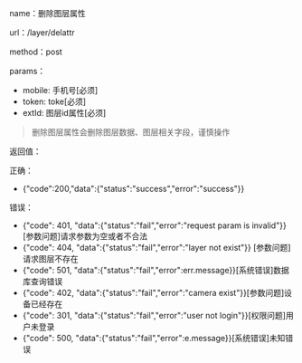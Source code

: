 name：删除图层属性

url：/layer/delattr

method：post

params：

* mobile: 手机号[必须]
* token: toke[必须]
* extId: 图层id属性[必须]

> 删除图层属性会删除图层数据、图层相关字段，谨慎操作

返回值：

正确：

* {"code":200,"data":{"status":"success","error":"success"}}

错误：

* {"code": 401, "data":{"status":"fail","error":"request param is invalid"}} [参数问题]请求参数为空或者不合法
* {"code": 404, "data":{"status":"fail","error":"layer not exist"}} [参数问题]请求图层不存在
* {"code": 501, "data":{"status":"fail","error":err.message}}[系统错误]数据库查询错误
* {"code": 402, "data":{"status":"fail","error":"camera exist"}}[参数问题]设备已经存在
* {"code": 301, "data":{"status":"fail","error":"user not login"}}[权限问题]用户未登录
* {"code": 500, "data":{"status":"fail","error":e.message}}[系统错误]未知错误
